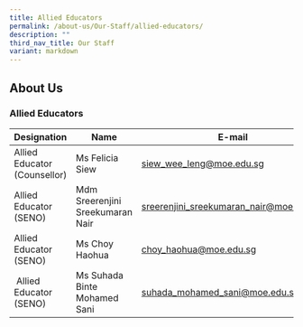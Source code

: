 ```yaml
---
title: Allied Educators
permalink: /about-us/Our-Staff/allied-educators/
description: ""
third_nav_title: Our Staff
variant: markdown
---
```

## About Us

### Allied Educators

| **Designation** | **Name** | **E-mail** |
|---|---|---|
|Allied Educator (Counsellor)| Ms Felicia Siew| siew_wee_leng@moe.edu.sg|
| Allied Educator (SENO)| Mdm Sreerenjini Sreekumaran Nair | sreerenjini_sreekumaran_nair@moe.edu.sg |
| Allied Educator (SENO) | Ms Choy Haohua | choy_haohua@moe.edu.sg |
| Allied Educator (SENO) | Ms Suhada Binte Mohamed Sani | suhada_mohamed_sani@moe.edu.sg |